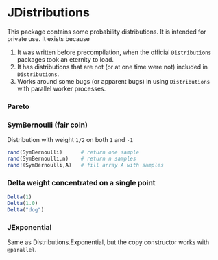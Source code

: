 # JDistributions

This package contains some probability distributions.
It is intended for private use. It exists because

1. It was written before precompilation, when the official `Distributions` packages took
an eternity to load.
2. It has distributions that are not (or at one time were not) included in
   `Distributions`.
3. Works around some bugs (or apparent bugs) in using `Distributions` with parallel
  worker processes.

### Pareto

### SymBernoulli (fair coin)

Distribution with weight `1/2` on both `1` and `-1`

```julia
rand(SymBernoulli)      # return one sample
rand(SymBernoulli,n)    # return n samples
rand!(SymBernoulli,A)   # fill array A with samples
```

### Delta weight concentrated on  a single point

```julia
Delta(1)
Delta(1.0)
Delta("dog")
```

### JExponential

Same as Distributions.Exponential, but the copy constructor
works with `@parallel`.
